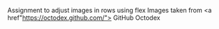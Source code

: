 Assignment to adjust images in rows using flex
Images taken from <a href"https://octodex.github.com/"> GitHub Octodex </a>
